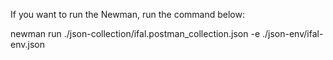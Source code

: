 If you want to run the Newman, run the command below:

newman run ./json-collection/ifal.postman_collection.json -e ./json-env/ifal-env.json
